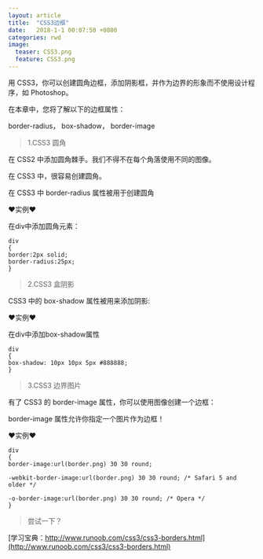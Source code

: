 ```yaml
---
layout: article
title:  "CSS3边框"
date:   2018-1-1 00:07:50 +0800
categories: rwd
image:
  teaser: CSS3.png
  feature: CSS3.png
---
```

用 CSS3，你可以创建圆角边框，添加阴影框，并作为边界的形象而不使用设计程序，如 Photoshop。

在本章中，您将了解以下的边框属性：

border-radius，
box-shadow，
border-image


>  1.CSS3 圆角

在 CSS2 中添加圆角棘手。我们不得不在每个角落使用不同的图像。

在 CSS3 中，很容易创建圆角。

在 CSS3 中 border-radius 属性被用于创建圆角

❤实例❤

在div中添加圆角元素：

```
div
{
border:2px solid;
border-radius:25px;
}
```

>  2.CSS3 盒阴影

CSS3 中的 box-shadow 属性被用来添加阴影:

❤实例❤

在div中添加box-shadow属性

```
div
{
box-shadow: 10px 10px 5px #888888;
}
```

>   3.CSS3 边界图片

有了 CSS3 的 border-image 属性，你可以使用图像创建一个边框：

border-image 属性允许你指定一个图片作为边框！ 

❤实例❤

```
div
{
border-image:url(border.png) 30 30 round;

-webkit-border-image:url(border.png) 30 30 round; /* Safari 5 and older */

-o-border-image:url(border.png) 30 30 round; /* Opera */
}
```

>   尝试一下？

[学习宝典：http://www.runoob.com/css3/css3-borders.html](http://www.runoob.com/css3/css3-borders.html)
